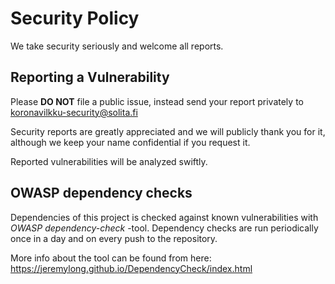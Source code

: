 # Security Policy

We take security seriously and welcome all reports.

## Reporting a Vulnerability

Please **DO NOT** file a public issue, instead send your report privately to
koronavilkku-security@solita.fi

Security reports are greatly appreciated and we will publicly thank you for it,
although we keep your name confidential if you request it.

Reported vulnerabilities will be analyzed swiftly.

## OWASP dependency checks

Dependencies of this project is checked against known vulnerabilities with *OWASP dependency-check* -tool.
Dependency checks are run periodically once in a day and on every push to the repository.

More info about the tool can be found from here: https://jeremylong.github.io/DependencyCheck/index.html
